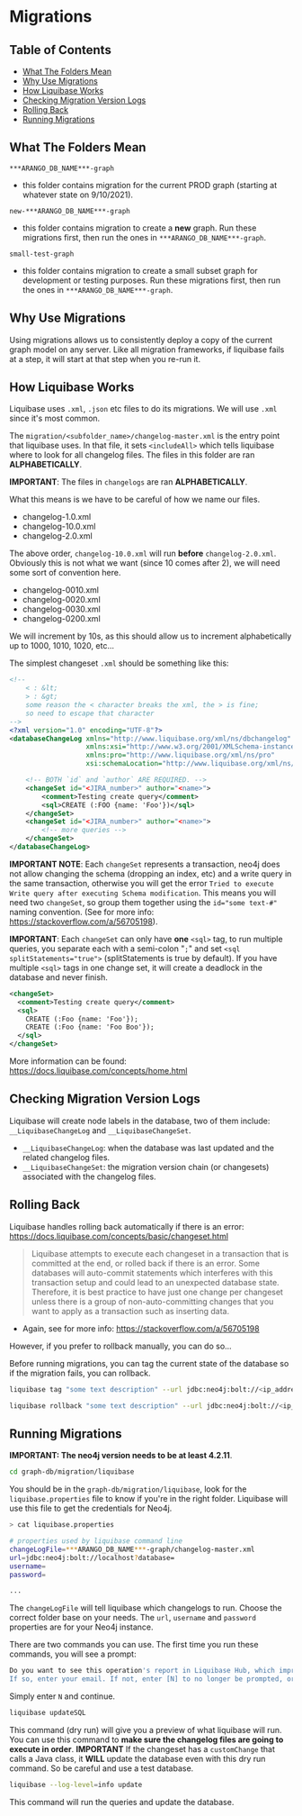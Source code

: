 # Migrations

## Table of Contents

* [What The Folders Mean](#what-the-folders-mean)
* [Why Use Migrations](#why-use-migration)
* [How Liquibase Works](#how-liquibase-works)
* [Checking Migration Version Logs](#checking-migration-version-logs)
* [Rolling Back](#rolling-back)
* [Running Migrations](#running-migrations)

## What The Folders Mean

`***ARANGO_DB_NAME***-graph`

- this folder contains migration for the current PROD graph (starting at whatever state on
  9/10/2021).

`new-***ARANGO_DB_NAME***-graph`

- this folder contains migration to create a **new** graph. Run these migrations first, then run the
  ones in `***ARANGO_DB_NAME***-graph`.

`small-test-graph`

- this folder contains migration to create a small subset graph for development or testing purposes.
  Run these migrations first, then run the ones in `***ARANGO_DB_NAME***-graph`.

## Why Use Migrations

Using migrations allows us to consistently deploy a copy of the current graph model on any server.
Like all migration frameworks, if liquibase fails at a step, it will start at that step when you
re-run it.

## How Liquibase Works

Liquibase uses `.xml`, `.json` etc files to do its migrations. We will use `.xml` since it's most
common.

The `migration/<subfolder_name>/changelog-master.xml` is the entry point that liquibase uses. In
that file, it sets `<includeAll>` which tells liquibase where to look for all changelog files. The
files in this folder are ran **ALPHABETICALLY**.

**IMPORTANT**: The files in `changelogs` are ran **ALPHABETICALLY**.

What this means is we have to be careful of how we name our files.

- changelog-1.0.xml
- changelog-10.0.xml
- changelog-2.0.xml

The above order, `changelog-10.0.xml` will run **before** `changelog-2.0.xml`. Obviously this is not
what we want (since 10 comes after 2), we will need some sort of convention here.

- changelog-0010.xml
- changelog-0020.xml
- changelog-0030.xml
- changelog-0200.xml

We will increment by 10s, as this should allow us to increment alphabetically up to 1000, 1010,
1020, etc...

The simplest changeset `.xml` should be something like this:

```xml
<!--
    < : &lt;
    > : &gt;
    some reason the < character breaks the xml, the > is fine;
    so need to escape that character
-->
<?xml version="1.0" encoding="UTF-8"?>
<databaseChangeLog xmlns="http://www.liquibase.org/xml/ns/dbchangelog"
                   xmlns:xsi="http://www.w3.org/2001/XMLSchema-instance"
                   xmlns:pro="http://www.liquibase.org/xml/ns/pro"
                   xsi:schemaLocation="http://www.liquibase.org/xml/ns/dbchangelog http://www.liquibase.org/xml/ns/dbchangelog/dbchangelog-3.8.xsd http://www.liquibase.org/xml/ns/pro http://www.liquibase.org/xml/ns/pro/liquibase-pro-3.8.xsd">

    <!-- BOTH `id` and `author` ARE REQUIRED. -->
    <changeSet id="<JIRA_number>" author="<name>">
        <comment>Testing create query</comment>
        <sql>CREATE (:FOO {name: 'Foo'})</sql>
    </changeSet>
    <changeSet id="<JIRA_number>" author="<name>">
        <!-- more queries -->
    </changeSet>
</databaseChangeLog>
```

**IMPORTANT NOTE**: Each `changeSet` represents a transaction, neo4j does not allow changing the
schema (dropping an index, etc) and a write query in the same transaction, otherwise you will get
the error `Tried to execute Write query after executing Schema modification`. This means you will
need two `changeSet`, so group them together using the `id="some text-#"` naming convention. (See
for more info: https://stackoverflow.com/a/56705198).

**IMPORTANT**: Each `changeSet` can only have **one** `<sql>` tag, to run multiple queries, you
separate each with a semi-colon "`;`" and set `<sql splitStatements="true">` (splitStatements is
true by default). If you have multiple `<sql>` tags in one change set, it will create a deadlock in
the database and never finish.

```xml
<changeSet>
  <comment>Testing create query</comment>
  <sql>
    CREATE (:Foo {name: 'Foo'});
    CREATE (:Foo {name: 'Foo Boo'});
  </sql>
</changeSet>
```

More information can be found: https://docs.liquibase.com/concepts/home.html

## Checking Migration Version Logs

Liquibase will create node labels in the database, two of them include: `__LiquibaseChangeLog`
and `__LiquibaseChangeSet`.

- `__LiquibaseChangeLog`: when the database was last updated and the related changelog files.
- `__LiquibaseChangeSet`: the migration version chain (or changesets) associated with the changelog
  files.

## Rolling Back

Liquibase handles rolling back automatically if there is an
error: https://docs.liquibase.com/concepts/basic/changeset.html

> Liquibase attempts to execute each changeset in a transaction that is committed at the end, or
> rolled back if there is an error. Some databases will auto-commit statements which interferes with
> this transaction setup and could lead to an unexpected database state. Therefore, it is best
> practice to have just one change per changeset unless there is a group of non-auto-committing
> changes that you want to apply as a transaction such as inserting data.

- Again, see for more info: https://stackoverflow.com/a/56705198

However, if you prefer to rollback manually, you can do so...

Before running migrations, you can tag the current state of the database so if the migration fails,
you can rollback.

```bash
liquibase tag "some text description" --url jdbc:neo4j:bolt://<ip_address> --username <db_name> --password <db_pass>

liquibase rollback "some text description" --url jdbc:neo4j:bolt://<ip_address> --username <db_name> --password <db_pass> --changeLogFile migrations/changelog-master.xml
```

## Running Migrations

**IMPORTANT: The neo4j version needs to be at least 4.2.11**.

```bash
cd graph-db/migration/liquibase
```

You should be in the `graph-db/migration/liquibase`, look for the `liquibase.properties` file to
know if you're in the right folder. Liquibase will use this file to get the credentials for Neo4j.

```bash
> cat liquibase.properties

# properties used by liquibase command line
changeLogFile=***ARANGO_DB_NAME***-graph/changelog-master.xml
url=jdbc:neo4j:bolt://localhost?database=
username=
password=

...
```

The `changeLogFile` will tell liquibase which changelogs to run. Choose the correct folder base on
your needs. The `url`, `username` and `password` properties are for your Neo4j instance.

There are two commands you can use. The first time you run these commands, you will see a prompt:

```bash
Do you want to see this operation's report in Liquibase Hub, which improves team collaboration? 
If so, enter your email. If not, enter [N] to no longer be prompted, or [S] to skip for now, but ask again next time (default "S"):
```

Simply enter `N` and continue.

```bash
liquibase updateSQL
```

This command (dry run) will give you a preview of what liquibase will run. You can use this command
to **make sure the changelog files are going to execute in order**. **IMPORTANT** If the changeset
has a `customChange` that calls a Java class, it **WILL** update the database even with this dry run
command. So be careful and use a test database.

```bash
liquibase --log-level=info update
```

This command will run the queries and update the database.
